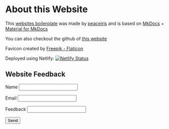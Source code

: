 # About this Website

This [websites boilerplate] was made by [peaceiris] and is based on [MkDocs] + [Material for MkDocs] 

You can also checkout the github of [this website]

Favicon created by [Freepik - Flaticon]

Deployed using Netlify: [![Netlify Status](https://api.netlify.com/api/v1/badges/4c45c6c5-eebd-4954-ab80-89352fe1899c/deploy-status)](https://app.netlify.com/sites/observatory-contact/deploys)

## Website Feedback

<form name="contact" netlify>
  <p>
    <label>Name <input type="text" name="name" /></label>
  </p>
  <p>
    <label>Email <input type="email" name="email" /></label>
  </p>
  <p>
    <label>Feedback <input type="text" name="feedback" /></label>
  </p>
  <p>
    <button type="submit">Send</button>
  </p>
</form>

</br>


[websites boilerplate]: https://peaceiris.github.io/mkdocs-material-boilerplate/
[peaceiris]: https://peaceiris.com/
[MkDocs]: https://www.mkdocs.org/
[Material for MkDocs]: https://squidfunk.github.io/mkdocs-material/
[Freepik - Flaticon]: https://www.flaticon.com/free-icons/space
[this website]: https://github.com/stockbrot/observatory-game